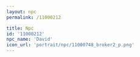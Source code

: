 ```yaml
---
layout: npc
permalink: /11000212

title: Npc
id: '11000212'
npc_name: 'David'
icon_url: 'portrait/npc/11000748_broker2_p.png'
---
```

